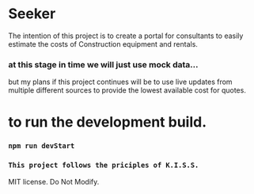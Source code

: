 # Seeker

The intention of this project is to create a portal for consultants to easily estimate the costs of Construction equipment and rentals.

### at this stage in time we will just use mock data...

but my plans if this project continues will be to use live updates from multiple different sources to provide the lowest available cost for quotes.

# to run the development build.

### `npm run devStart`

### `This project follows the priciples of K.I.S.S.`

MIT license. Do Not Modify.
